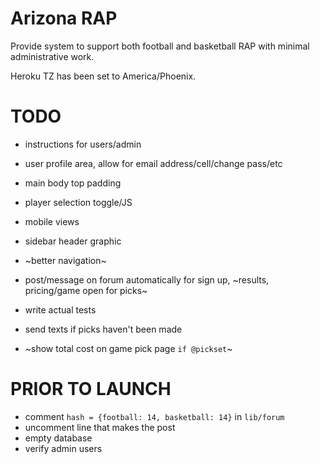 # Arizona RAP

Provide system to support both football and basketball RAP with minimal administrative work.

Heroku TZ has been set to America/Phoenix.

# TODO



* instructions for users/admin


* user profile area, allow for email address/cell/change pass/etc

* main body top padding
* player selection toggle/JS
* mobile views
* sidebar header graphic

* ~better navigation~
* post/message on forum automatically for sign up, ~results, pricing/game open for picks~
* write actual tests
* send texts if picks haven't been made

* ~show total cost on game pick page `if @pickset`~

# PRIOR TO LAUNCH

* comment `hash = {football: 14, basketball: 14}` in `lib/forum`
* uncomment line that makes the post
* empty database
* verify admin users
